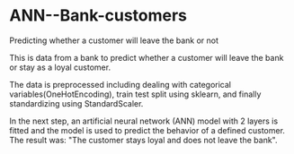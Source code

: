 # ANN--Bank-customers
Predicting whether a customer will leave the bank or not

This is data from a bank to predict whether a customer will leave the bank or stay as a loyal customer.

The data is preprocessed including dealing with categorical variables(OneHotEncoding), train test split using sklearn, and finally standardizing using StandardScaler.

In the next step, an artificial neural network (ANN) model with 2 layers is fitted and the model is used to predict the behavior of a defined customer. The result was: "The customer stays loyal and does not leave the bank".
